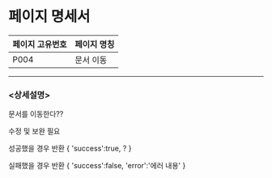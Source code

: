 페이지 명세서
===================


|페이지 고유번호|페이지 명칭|
|---|---|
|P004|문서 이동|    
  
---
### <상세설명>  
문서를 이동한다??

수정 및 보완 필요

성공했을 경우 반환
{
    'success':true,
    ?
}

실패했을 경우 반환
{
    'success':false,
    'error':'에러 내용'
}